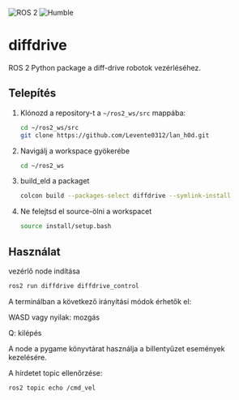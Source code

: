 ![ROS 2](https://img.shields.io/badge/ROS-2-brightgreen)
![Humble](https://img.shields.io/badge/Distribution-Humble-blue)

# diffdrive

ROS 2 Python package a diff-drive robotok vezérléséhez.

##  Telepítés

1. Klónozd a repository-t a `~/ros2_ws/src` mappába:

   ```bash
   cd ~/ros2_ws/src
   git clone https://github.com/Levente0312/lan_h0d.git
2. Navigálj a workspace gyökerébe
   ```bash
   cd ~/ros2_ws
3. build_eld a packaget
   ```bash
   colcon build --packages-select diffdrive --symlink-install
4. Ne felejtsd el source-ölni a workspacet
   ```bash
   source install/setup.bash
## Használat
vezérlő node indítása
   ```bash
   ros2 run diffdrive diffdrive_control
   ```
A terminálban a következő irányítási módok érhetők el:

WASD vagy nyilak: mozgás

Q: kilépés

A node a pygame könyvtárat használja a billentyűzet események kezelésére.

A hírdetet topic ellenőrzése:
   ```bash
   ros2 topic echo /cmd_vel
   ```
